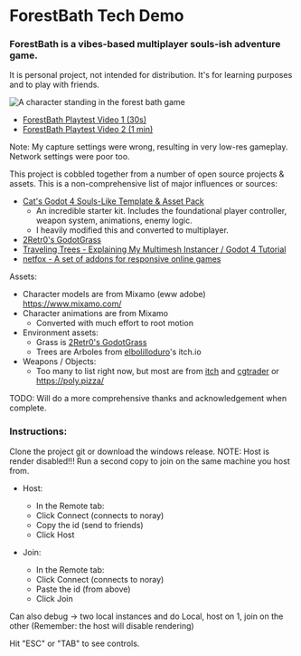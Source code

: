 
# ForestBath Tech Demo

### ForestBath is a vibes-based multiplayer souls-ish adventure game. 

It is personal project, not intended for distribution. It's for learning purposes and to play with friends.

![A character standing in the forest bath game](ForestBath1.png)


- [ForestBath Playtest Video 1 (30s)](https://www.youtube.com/watch?v=_oQAMMXPlEU)
- [ForestBath Playtest Video 2 (1 min)](https://www.youtube.com/watch?v=scz4cNi1vlI) 

Note: My capture settings were wrong, resulting in very low-res gameplay. Network settings were poor too.

This project is cobbled together from a number of open source projects & assets. This is a non-comprehensive list of major influences or sources:

- [Cat's Godot 4 Souls-Like Template & Asset Pack](https://github.com/catprisbrey/Cats-Godot4-Modular-Souls-like-Template)
    - An incredible starter kit. Includes the foundational player controller, weapon system, animations, enemy logic. 
    - I heavily modified this and converted to multiplayer.
- [2Retr0's GodotGrass](https://github.com/2Retr0/GodotGrass)
- [Traveling Trees - Explaining My Multimesh Instancer / Godot 4 Tutorial ](https://www.youtube.com/watch?v=79sgK0rxNwk)
- [netfox - A set of addons for responsive online games](https://github.com/foxssake/netfox)

Assets:

- Character models are from Mixamo (eww adobe) https://www.mixamo.com/
- Character animations are from Mixamo 
   - Converted with much effort to root motion
- Environment assets:
    - Grass is [2Retr0's GodotGrass](https://github.com/2Retr0/GodotGrass)
    - Trees are Arboles from [elbolilloduro](https://elbolilloduro.itch.io/)'s itch.io
- Weapons / Objects:
    - Too many to list right now, but most are from [itch](https://itch.io/) and [cgtrader](https://www.cgtrader.com) or https://poly.pizza/


TODO: Will do a more comprehensive thanks and acknowledgement when complete. 

### Instructions:

Clone the project git or download the windows release. NOTE: Host is render disabled!!! Run a second copy to join on the same machine you host from.

- Host:
    - In the Remote tab:
    - Click Connect (connects to noray)
    - Copy the id (send to friends)  
    - Click Host

- Join:
    - In the Remote tab:
    - Click Connect (connects to noray)
    - Paste the id (from above)
    - Click Join

Can also debug -> two local instances and do Local, host on 1, join on the other (Remember: the host will disable rendering)

Hit "ESC" or "TAB" to see controls.
